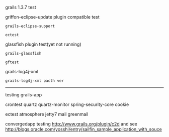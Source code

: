 grails 1.3.7 test

griffon-eclipse-update plugin compatible test

	grails-eclipse-support

	ectest

glassfish plugin test(yet not running)

	grails-glassfish

	gftest

grails-log4j-xml

	grails-log4j-xml pacth ver

----------------------------------
testing grails-app

crontest
	quartz
	quartz-monitor
	spring-security-core
	cookie

ectest
	atmosphere
	jetty7
	mail
	greenmail

convergedapp
	testing http://www.grails.org/plugin/c2d
	and see http://blogs.oracle.com/yosshi/entry/sailfin_sample_application_with_souce
